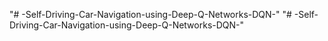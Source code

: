 "# -Self-Driving-Car-Navigation-using-Deep-Q-Networks-DQN-" 
"# -Self-Driving-Car-Navigation-using-Deep-Q-Networks-DQN-" 
